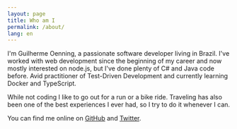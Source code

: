 ```yaml
---
layout: page
title: Who am I
permalink: /about/
lang: en
---
```


I'm Guilherme Oenning, a passionate software developer living in Brazil. I've worked with web development since the beginning of my career and now mostly interested on node.js, but I've done plenty of C# and Java code before. Avid practitioner of Test-Driven Development and currently learning Docker and TypeScript.

While not coding I like to go out for a run or a bike ride. Traveling has also been one of the best experiences I ever had, so I try to do it whenever I can.

You can find me online on <a href="https://github.com/{{ site.footer-links.github }}">GitHub</a> and <a href="https://twitter.com/{{ site.footer-links.twitter }}">Twitter</a>.

<!-- For more information about my background, check my full CV here. -->